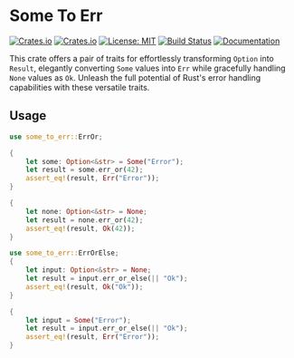 # Some To Err
[![Crates.io](https://img.shields.io/crates/v/some-to-err.svg)](https://crates.io/crates/some-to-err)
[![Crates.io](https://img.shields.io/crates/d/some-to-err.svg)](https://crates.io/crates/some-to-err)
[![License: MIT](https://img.shields.io/badge/License-MIT-green.svg)](https://opensource.org/licenses/MIT)
[![Build Status](https://github.com/cyphersnake/some-to-err/actions/workflows/rust.yml/badge.svg)](https://github.com/cyphersnake/some-to-err/actions)
[![Documentation](https://docs.rs/some-to-err/badge.svg)](https://docs.rs/some-to-err)

This crate offers a pair of traits for effortlessly transforming `Option` into `Result`, elegantly converting `Some` values into `Err` while gracefully handling `None` values as `Ok`. Unleash the full potential of Rust's error handling capabilities with these versatile traits.

## Usage

```rust
use some_to_err::ErrOr;

{
    let some: Option<&str> = Some("Error");
    let result = some.err_or(42);
    assert_eq!(result, Err("Error"));
}

{
    let none: Option<&str> = None;
    let result = none.err_or(42);
    assert_eq!(result, Ok(42));
}
```

```rust
use some_to_err::ErrOrElse;
{
    let input: Option<&str> = None;
    let result = input.err_or_else(|| "Ok");
    assert_eq!(result, Ok("Ok"));
}

{
    let input = Some("Error");
    let result = input.err_or_else(|| "Ok");
    assert_eq!(result, Err("Error"));
}
```
